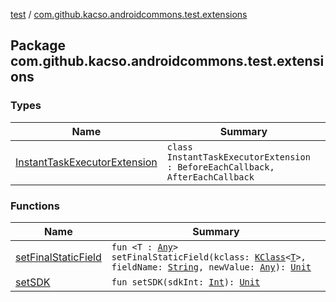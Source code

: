 [test](../index.md) / [com.github.kacso.androidcommons.test.extensions](./index.md)

## Package com.github.kacso.androidcommons.test.extensions

### Types

| Name | Summary |
|---|---|
| [InstantTaskExecutorExtension](-instant-task-executor-extension/index.md) | `class InstantTaskExecutorExtension : BeforeEachCallback, AfterEachCallback` |

### Functions

| Name | Summary |
|---|---|
| [setFinalStaticField](set-final-static-field.md) | `fun <T : `[`Any`](https://kotlinlang.org/api/latest/jvm/stdlib/kotlin/-any/index.html)`> setFinalStaticField(kclass: `[`KClass`](https://kotlinlang.org/api/latest/jvm/stdlib/kotlin.reflect/-k-class/index.html)`<`[`T`](set-final-static-field.md#T)`>, fieldName: `[`String`](https://kotlinlang.org/api/latest/jvm/stdlib/kotlin/-string/index.html)`, newValue: `[`Any`](https://kotlinlang.org/api/latest/jvm/stdlib/kotlin/-any/index.html)`): `[`Unit`](https://kotlinlang.org/api/latest/jvm/stdlib/kotlin/-unit/index.html) |
| [setSDK](set-s-d-k.md) | `fun setSDK(sdkInt: `[`Int`](https://kotlinlang.org/api/latest/jvm/stdlib/kotlin/-int/index.html)`): `[`Unit`](https://kotlinlang.org/api/latest/jvm/stdlib/kotlin/-unit/index.html) |
